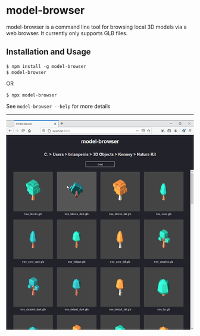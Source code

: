 # model-browser

model-browser is a command line tool for browsing local 3D models via a web browser. It currently only supports GLB files.

## Installation and Usage

```
$ npm install -g model-browser
$ model-browser
```

OR 

```
$ npx model-browser
```

See `model-browser --help` for more details

---

![A screenshot of model-browser](screenshot.png)
